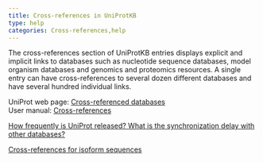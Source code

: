```yaml
---
title: Cross-references in UniProtKB
type: help
categories: Cross-references,help
---
```


The cross-references section of UniProtKB entries displays explicit and implicit links to databases such as nucleotide sequence databases, model organism databases and genomics and proteomics resources. A single entry can have cross-references to several dozen different databases and have several hundred individual links.

UniProt web page: [Cross-referenced databases](https://www.uniprot.org/database/)  
User manual: [Cross-references](https://www.uniprot.org/help/cross_references_section)

[How frequently is UniProt released? What is the synchronization delay with other databases?](https://www.uniprot.org/help/synchronization)

[Cross-references for isoform sequences](https://www.uniprot.org/help/isoform_crossreferences)
